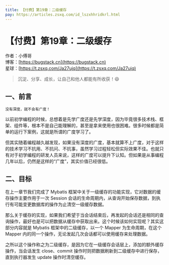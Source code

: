 ```yaml
---
title: 【付费】第19章：二级缓存
pay: https://articles.zsxq.com/id_lszxhhridkrl.html
---
```


# 【付费】第19章：二级缓存

作者：小傅哥
<br/>博客：[https://bugstack.cn](https://bugstack.cn)
<br/>星球：[https://t.zsxq.com/Ja27ujq](https://t.zsxq.com/Ja27ujq)

> 沉淀、分享、成长，让自己和他人都能有所收获！😄

## 一、前言

`没有深度，就不会有广度！`

以前初学编程的时候，总想着是先学广度还是先学深度，因为毕竟很多技术栈、框架、组件等，根本不是自己能理解的，甚至是拿来使用也很困难。很多时候都是简单的运行下案例，这就是所谓的广度学习了。

但其实随着编程越久越发现，如果没有深度的广度，基本就算不上广度，对于这样的技术学习不抗用、不抗问、不抗事，虽然学习过程轻松但实际效果不佳。也就只有对于初学编程的研发人员来说，这样的广度可以提升下认知。但如果是从事编程几年以后，仍然是这样的“广度”，其实价值已经很低。

## 二、目标

在上一章节我们完成了 Mybatis 框架中关于一级缓存的功能实现，它对数据的缓存操作主要作用于一次 Session 会话的生命周期内，从查询开始保存数据，到执行有可能变更数据库的操作为止清空一级缓存数据。

那么关于缓存的实现，如果我们希望于当会话结束后，再发起的会话还是相同的查询操作，最好也是可以把数据从缓存中获取出来。这个时候该如何实现呢？其实这部分内容就是 Mybatis 框架中的二级缓存，以一个 Mapper 为生命周期，在这个 Mapper 内的同一个操作，无论发起几次会话都可以使用缓存来处理数据。

之所以这个操作称之为二级缓存，是因为它在一级缓存会话层上，添加的额外缓存操作，当会话发生 close、commit 操作时则把数据刷新到二级缓存中进行保存，直到执行器发生 update 操作时清空缓存。
